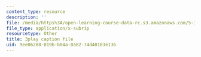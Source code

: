 ```yaml
---
content_type: resource
description: ''
file: /media/https%3A/open-learning-course-data-rc.s3.amazonaws.com/5-310-laboratory-chemistry-fall-2019/9ee06288019bb04a0a8274d40103e136_yiSZecIWBIc.srt
file_type: application/x-subrip
resourcetype: Other
title: 3play caption file
uid: 9ee06288-019b-b04a-0a82-74d40103e136
---
```

